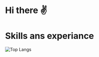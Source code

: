 # Hi there :v:

# Skills ans experiance
![Top Langs](https://github-readme-stats.vercel.app/api/top-langs/?username=mariuszgit&hide=php&layout=compact)


